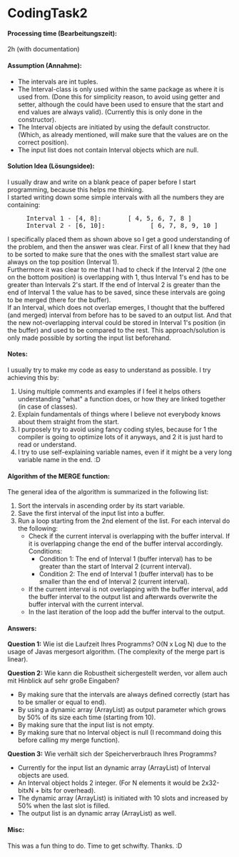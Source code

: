 # CodingTask2

#### Processing time (Bearbeitungszeit): 
2h (with documentation)

#### Assumption (Annahme):
- The intervals are int tuples.
- The Interval-class is only used within the same package as where it is used from. 
  (Done this for simplicity reason, to avoid using getter and setter, although the could have been used to ensure that the start and end values are always valid).
  (Currently this is only done in the constructor).
- The Interval objects are initiated by using the default constructor. (Which, as already mentioned, will make sure that the values are on the correct position).
- The input list does not contain Interval objects which are null.

#### Solution Idea (Lösungsidee):
I usually draw and write on a blank peace of paper before I start programming, because this helps me thinking.<br>
I started writing down some simple intervals with all the numbers they are containing:<br>
<pre>
	 Interval 1 - [4, 8]:		[ 4, 5, 6, 7, 8 ]
	 Interval 2 - [6, 10]:		      [ 6, 7, 8, 9, 10 ]</pre>
I specifically placed them as shown above so I get a good understanding of the problem, and then the answer was clear.
First of all I knew that they had to be sorted to make sure that the ones with the smallest start value are always on the top position (Interval 1). <br>
Furthermore it was clear to me that I had to check if the Interval 2 (the one on the bottom position) is overlapping with 1, 
thus Interval 1's end has to be greater than Intervals 2's start. 
If the end of Interval 2 is greater than the end of Interval 1 the value has to be saved, since these intervals are going to be merged (there for the buffer). <br>
If an Interval, which does not overlap emerges, I thought that the buffered (and merged) interval from before has to be saved to an output list.
And that the new not-overlapping interval could be stored in Interval 1's position (in the buffer) and used to be compared to the rest. 
This approach/solution is only made possible by sorting the input list beforehand.

#### Notes:
I usually try to make my code as easy to understand as possible.
I try achieving this by:
1. Using multiple comments and examples if I feel it helps others understanding "what" a function does, or how they are linked together (in case of classes).
2. Explain fundamentals of things where I believe not everybody knows about them straight from the start.
3. I purposely try to avoid using fancy coding styles, because for 1 the compiler is going to optimize lots of it anyways, and 2 it is just hard to read or understand.
4. I try to use self-explaining variable names, even if it might be a very long variable name in the end. :D

#### Algorithm of the MERGE function:
The general idea of the algorithm is summarized in the following list:
1. Sort the intervals in ascending order by its start variable.
2. Save the first interval of the input list into a buffer.
3. Run a loop starting from the 2nd element of the list. For each interval do the following:
	* Check if the current interval is overlapping with the buffer interval. If it is overlapping change the end of the buffer interval accordingly.<br>
	    Conditions:<br>	
		* Condition 1: The end of Interval 1 (buffer interval) has to be greater than the start of Interval 2 (current interval).
		* Condition 2: The end of Interval 1 (buffer interval) has to be smaller than the end of Interval 2 (current interval).
	* If the current interval is not overlapping with the buffer interval, add the buffer interval to the output list and afterwards overwrite the buffer interval with the current interval.
	* In the last iteration of the loop add the buffer interval to the output.
	
#### Answers:
**Question 1:** Wie ist die Laufzeit Ihres Programms?
O(N x Log N) due to the usage of Javas mergesort algorithm. (The complexity of the merge part is linear).

**Question 2:** Wie kann die Robustheit sichergestellt werden, vor allem auch mit Hinblick auf sehr große Eingaben?		
* By making sure that the intervals are always defined correctly (start has to be smaller or equal to end).
* By using a dynamic array (ArrayList) as output parameter which grows by 50% of its size each time (starting from 10).
* By making sure that the input list is not empty.
* By making sure that no Interval object is null (I recommand doing this before calling my merge function).
			
**Question 3:** Wie verhält sich der Speicherverbrauch Ihres Programms?
* Currently for the input list an dynamic array (ArrayList) of Interval objects are used.
* An Interval object holds 2 integer. (For N elements it would be 2x32-bitxN + bits for overhead). 
* The dynamic array (ArrayList) is initiated with 10 slots and increased by 50% when the last slot is filled.
* The output list is an dynamic array (ArrayList) as well. 
			
#### Misc:			
This was a fun thing to do. Time to get schwifty.
Thanks. :D
